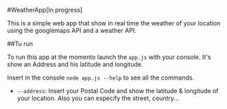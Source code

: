 #WeatherApp[In progress]

This is a simple web app that show in real time the weather of your location using the googlemaps API and a weather API. 

##Tu run

To run this app at the momento launch the `app.js` with your console. It's show an Address and his latitude and longitude.

Insert in the console `node app.js --help` to see all the commands.
- `--address`: Insert your Postal Code and show the latitude & longitude of your location. Also you can especify the street, country... 